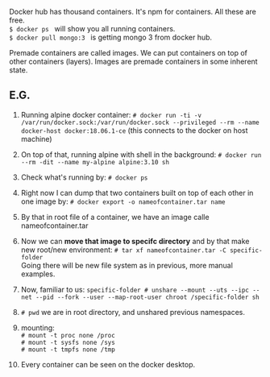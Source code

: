 Docker hub has thousand containers. It's npm for containers. All these are free. \
`$ docker ps ` will show you all running containers. \
`$ docker pull mongo:3 ` is getting mongo 3 from docker hub.

Premade containers are called images. We can put containers on top of other containers (layers). Images are premade containers in some inherent state.

## E.G.
1. Running alpine docker container:
`# docker run -ti -v /var/run/docker.sock:/var/run/docker.sock --privileged --rm --name docker-host docker:18.06.1-ce` (this connects to the docker on host machine)
2. On top of that, running alpine with shell in the background: 
 `# docker run --rm -dit --name my-alpine alpine:3.10 sh` 
3. Check what's running by:
 `# docker ps` 
4. Right now I can dump that two containers built on top of each other in one image by: 
 `# docker export -o nameofcontainer.tar name` 
5. By that in root file of a container, we have an image calle nameofcontainer.tar

6. Now we can **move that image to specifc directory** and by that make new root/new environment:
 `# tar xf nameofcontainer.tar -C specific-folder` \
 Going there will be new file system as in previous, more manual examples.
7. Now, familiar to us: `specific-folder # unshare --mount --uts --ipc --net --pid --fork --user --map-root-user chroot /specific-folder sh`
8. `# pwd` we are in root directory, and unshared previous namespaces.
9. mounting: \
    `# mount -t proc none /proc` \
    `# mount -t sysfs none /sys` \
    `# mount -t tmpfs none /tmp` 
10. Every container can be seen on the docker desktop.

